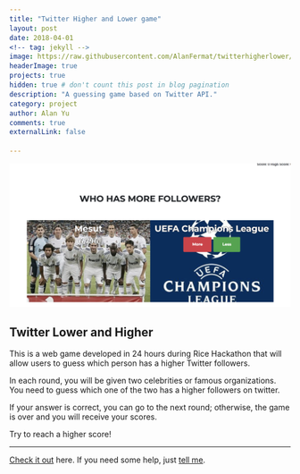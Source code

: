 ```yaml
---
title: "Twitter Higher and Lower game"
layout: post
date: 2018-04-01
<!-- tag: jekyll -->
image: https://raw.githubusercontent.com/AlanFermat/twitterhigherlower/master/twitter.png
headerImage: true
projects: true
hidden: true # don't count this post in blog pagination
description: "A guessing game based on Twitter API."
category: project
author: Alan Yu
comments: true
externalLink: false

---
```


![Screenshot](https://raw.githubusercontent.com/AlanFermat/twitterhigherlower/master/ingame.png)

## Twitter Lower and Higher 
This is a web game developed in 24 hours during Rice Hackathon that will allow users to guess which person has a higher Twitter followers. 

In each round, you will be given two celebrities or famous organizations. You need to guess which one of the two has a higher followers on twitter.

If your answer is correct, you can go to the next round; otherwise, the game is over and you will receive your scores.

Try to reach a higher score!

---

[Check it out](https://github.com/AlanFermat/twitterhigherlower) here.
If you need some help, just [tell me](https://github.com/AlanFermat/twitterhigherlower/issues).

